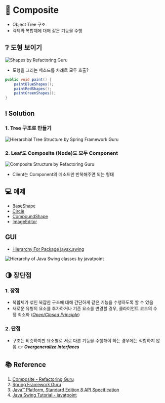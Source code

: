 # 🌲 Composite

* Object Tree 구조
* 객체와 복합체에 대해 같은 기능을 수행

## ❔ 도형 보이기

![Shapes by Refactoring Guru](https://refactoring.guru/images/patterns/examples/java/composite/OutputDemo.png)

* 도형을 그리는 메소드를 차례로 모두 호출?

```java
public void paint() {
    paintBlueShapes();
    paintRedShapes();
    paintGreenShapes();
}
```

## ❕ Solution

### 1. Tree 구조로 만들기

![Hierarchial Tree Structure by Spring Framework Guru](https://springframework.guru/wp-content/uploads/2015/07/HierarchialTreeStructure.png)

### 2. Leaf도 Composite (Node)도 모두 Component

![Composite Structure by Refactoring Guru](https://refactoring.guru/images/patterns/diagrams/composite/structure-en.png?id=b7f114558b594dfb220d225398b2b744)

* Client는 Component의 메소드만 반복해주면 되는 형태

## 💻 예제

* [BaseShape](https://refactoring.guru/design-patterns/composite/java/example#example-0--shapes-BaseShape-java)
* [Circle](https://refactoring.guru/design-patterns/composite/java/example#example-0--shapes-Circle-java)
* [CompoundShape](https://refactoring.guru/design-patterns/composite/java/example#example-0--shapes-CompoundShape-java)
* [ImageEditor](https://refactoring.guru/design-patterns/composite/java/example#example-0--editor-ImageEditor-java)

## GUI

* [Hierarchy For Package javax.swing](https://docs.oracle.com/javase/8/docs/api/javax/swing/package-tree.html)

![Hierarchy of Java Swing classes by javatpoint](https://static.javatpoint.com/images/swinghierarchy.jpg)

## 🌗 장단점

### 1. 장점

* 복합체가 섞인 복잡한 구조에 대해 간단하게 같은 기능을 수행하도록 할 수 있음
* 새로운 유형의 요소를 추가하거나 기존 요소를 변경할 경우, 클라이언트 코드의 수정 최소화 (*[Open/Closed Principle](https://ko.wikipedia.org/wiki/%EA%B0%9C%EB%B0%A9-%ED%8F%90%EC%87%84_%EC%9B%90%EC%B9%99)*)

### 2. 단점

* 구조는 비슷하지만 요소별로 서로 다른 기능을 수행해야 하는 경우에는 적합하지 않음 👉 ***Overgeneralize Interfaces***

## 📚 Reference

1. [Composite - Refactoring Guru](https://refactoring.guru/design-patterns/composite)
2. [Spring Framework Guru](https://springframework.guru/)
3. [Java™ Platform, Standard Edition 8 API Specification](https://docs.oracle.com/javase/8/docs/api/)
4. [Java Swing Tutorial - javatpoint](https://www.javatpoint.com/java-swing)